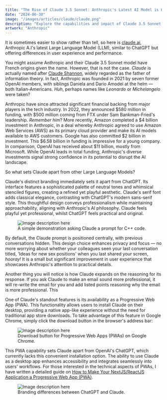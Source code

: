 ```yaml
---
title: "The Rise of Claude 3.5 Sonnet: Anthropic's Latest AI Model is Here to Stay"
date: "2024-06-30"
image: "/images/articles/claude/claude.png"
description: "Explore the capabilities and impact of Claude 3.5 Sonnet, Anthropic's newest AI language model. Learn how this advanced LLM is changing the landscape of artificial intelligence and its potential applications across various industries."
artwork: "Anthropic"
---
```


It is sometimes easier to show rather than tell, so here is [claude.ai](https://claude.ai), Anthropic A.I's latest Large
Language Model (LLM), similar to ChatGPT but offering differences in user experience and performance.

You might assume Anthropic and their Claude 3.5 Sonnet model have French origins given the name. However, that is not
the case. _Claude_ is actually named after [Claude Shannon](https://en.wikipedia.org/wiki/Claude_Shannon), widely
regarded as the father of information theory. In fact, Anthropic was founded in 2021 by seven former OpenAI members,
with
siblings
Daniela and Dario Amodei at the helm &mdash; both Italian-Americans. _Huh_, perhaps names like _Leonardo_ or
_Michelangelo_
were taken?

Anthropic have since attracted significant financial backing from major players in the tech industry. In 2022, they
announced $580 million in funding, with $500 million coming from FTX under Sam Bankman-Fried's
leadership. _Remember him_? More recently, Amazon completed a $4 billion investment in Anthropic, in a deal whereby
Anthropic agreed to use Amazon Web Services (AWS) as its primary cloud provider and make its AI models available to AWS
customers. Google has also committed $2 billion in investment. This $6.58 billion in funding is impressive for a young
company. In comparison, OpenAI has received about $11 billion, mostly from Microsoft. While OpenAI leads in total
funding, Anthropic's diverse investments signal strong confidence in its potential to disrupt the AI landscape.

So what sets Claude apart from other Large Language Models?

Claude's distinct branding immediately sets it apart from ChatGPT. Its interface features a sophisticated palette of
neutral tones and whimsical stenciled figures, creating a refined yet playful aesthetic. Claude's serif font adds
classical elegance, contrasting with ChatGPT's modern sans-serif style. This thoughtful design conveys professionalism
while maintaining approachability, aligning with Anthropic's AI philosophy. Claude feels playful yet
professional, whilst ChatGPT feels practical and original.

<figure>
  <img src="https://patrickprunty.com/gifs/claude-prompt.gif" alt="Image description here">
  <figcaption>A simple demonstration asking Claude a prompt for C++ code.</figcaption>
</figure>

By default, the Claude prompt is positioned centrally, with previous conversations hidden. This design choice enhances
privacy and focus &mdash; no more worrying about whether your colleagues seen your last conversation titled,
'Ideas for new sex positions' when you last shared your screen, _hooray!_ It is a small but significant improvement in
user experience that showcases Anthropic's attention to practical details.

Another thing you will notice is how Claude expands on the reasoning for its response. If you ask Claude to make an email 
sound more professional, it will re-write the email for you and add listed points reasoning why the email is more professional.
This

One of Claude's standout features is its availability as a Progressive Web App (PWA). This functionality allows users to
install Claude on their desktop, providing a native app-like experience without the need for traditional app store
downloads. To take advantage of this feature in Google Chrome, simply click the download button in the browser's address
bar:

<figure>
  <img src="https://patrickprunty.com/images/articles/claude/pwa_claude.png" alt="Image description here">
  <figcaption>Download button for Progressive Web Apps (PWAs) on Google Chrome.</figcaption>
</figure>

This PWA capability sets Claude apart from OpenAI's ChatGPT, which currently lacks this convenient installation option.
The ability to use Claude as a desktop app enhances accessibility and integrates seamlessly into users' workflows. For
those interested in the technical aspects of PWAs, I have written a detailed guide
on [How to Make Your NextJS/ReactJS Application a Progressive Web App (PWA)](https://patrickprunty.com/blog/04-nextjs-pwa).

<figure>
  <img src="https://patrickprunty.com/images/articles/claude/gpt_claude.webp" alt="Image description here">
  <figcaption>Branding differences between ChatGPT and Claude.</figcaption>
</figure>